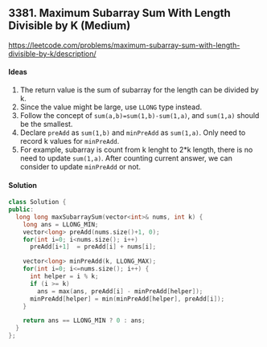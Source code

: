 ## **3381. Maximum Subarray Sum With Length Divisible by K (Medium)**


https://leetcode.com/problems/maximum-subarray-sum-with-length-divisible-by-k/description/


#### Ideas
1. The return value is the sum of subarray for the length can be divided by k.
2. Since the value might be large, use `LLONG` type instead.
3. Follow the concept of `sum(a,b)=sum(1,b)-sum(1,a)`, and `sum(1,a)` should be the smallest.
4. Declare `preAdd` as `sum(1,b)` and `minPreAdd` as `sum(1,a)`. Only need to record k values for `minPreAdd`. 
5. For example, subarray is count from k lenght to 2*k length,  there is no need to update `sum(1,a)`. After counting current answer, we can consider to update `minPreAdd` or not.

#### Solution
```C++
class Solution {
public:
  long long maxSubarraySum(vector<int>& nums, int k) {
    long ans = LLONG_MIN;
    vector<long> preAdd(nums.size()+1, 0);
    for(int i=0; i<nums.size(); i++) 
      preAdd[i+1]  = preAdd[i] + nums[i];

    vector<long> minPreAdd(k, LLONG_MAX);
    for(int i=0; i<=nums.size(); i++) {
      int helper = i % k;
      if (i >= k)
        ans = max(ans, preAdd[i] - minPreAdd[helper]);
      minPreAdd[helper] = min(minPreAdd[helper], preAdd[i]);
    }

    return ans == LLONG_MIN ? 0 : ans;
  }
};
```